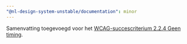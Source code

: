 ```yaml
---
"@nl-design-system-unstable/documentation": minor
---
```


Samenvatting toegevoegd voor het [WCAG-succescriterium 2.2.4 Geen timing](/wcag/2.2.4).
